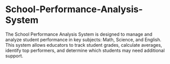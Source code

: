 # School-Performance-Analysis-System
The School Performance Analysis System is designed to manage and analyze student performance in key subjects: Math, Science, and English. This system allows educators to track student grades, calculate averages, identify top performers, and determine which students may need additional support.
